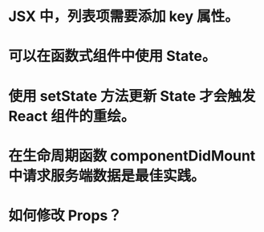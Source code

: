 # JSX 中，列表项需要添加 key 属性。

# 可以在函数式组件中使用 State。

# 使用 setState 方法更新 State 才会触发 React 组件的重绘。

# 在生命周期函数 componentDidMount 中请求服务端数据是最佳实践。

# 如何修改 Props？
